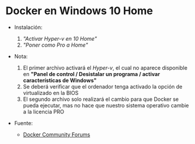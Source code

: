 # Docker en Windows 10 Home

* Instalación:

    1. _"Activar Hyper-v en 10 Home"_
    2. _"Poner como Pro a Home"_

* Nota:

    1. El primer archivo activará el _Hyper-v_, el cual no aparece disponible en __"Panel de control / Desistalar un programa / activar características de Windows"__
    2. Se deberá verificar que el ordenador tenga activado la opción de virtualizado en la BIOS
    3. El segundo archivo solo realizará el cambio para que Docker se pueda ejecutar, mas no hace que nuestro sistema operativo cambie a la licencia PRO

* Fuente:

    - [Docker Community Forums](https://forums.docker.com/t/installing-docker-on-windows-10-home/11722)